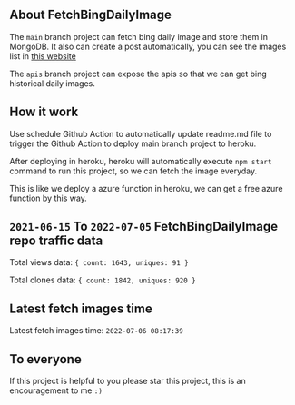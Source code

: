 ## About FetchBingDailyImage

The `main` branch project can fetch bing daily image and store them in MongoDB.
It also can create a post automatically, you can see the images list in [this website](https://oursalbum.netlify.app)

The `apis` branch project can expose the apis so that we can get bing historical daily images.

## How it work

Use schedule Github Action to automatically update readme.md file to trigger the Github Action to deploy main branch project to heroku.

After deploying in heroku, heroku will automatically execute `npm start` command to run this project, so we can fetch the image everyday.

This is like we deploy a azure function in heroku, we can get a free azure function by this way.

## `2021-06-15` To `2022-07-05` FetchBingDailyImage repo traffic data

Total views data: `{ count: 1643, uniques: 91 }`

Total clones data: `{ count: 1842, uniques: 920 }`

## Latest fetch images time

Latest fetch images time: `2022-07-06 08:17:39`

## To everyone

If this project is helpful to you please star this project, this is an encouragement to me `:)`



